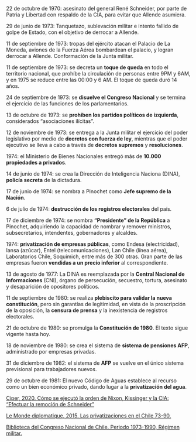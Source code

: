 22 de octubre de 1970: asesinato del general René Schneider, por parte de Patria y Libertad con respaldo de la CIA, para evitar que Allende asumiera.

29 de junio de 1973: Tanquetazo, sublevación militar e intento fallido de golpe de Estado, con el objetivo de derrocar a Allende.

11 de septiembre de 1973: tropas del ejército atacan el Palacio de La Moneda, aviones de la Fuerza Aérea bombardean el palacio, y logran derrocar a Allende. Conformación de la Junta militar.

11 de septiembre de 1973: se decreta un **toque de queda** en todo el territorio nacional, que prohíbe la circulación de personas entre 9PM y 6AM, y en 1975 se reduce entre las 00:00 y 6 AM. El toque de queda duró 14 años.

24 de septiembre de 1973: se **disuelve el Congreso Nacional** y se termina el ejercicio de las funciones de los parlamentarios.

13 de octubre de 1973: se **prohiben los partidos políticos de izquierda**, considerados “asociaciones ilícitas”.

12 de noviembre de 1973: se entrega a la Junta militar el ejercicio del poder legislativo por medio de **decretos con fuerza de ley**, mientras que el poder ejecutivo se lleva a cabo a través de **decretos supremos** y **resoluciones**.

1974: el Ministerio de Bienes Nacionales entregó más de **10.000 propiedades a privados**.

14 de junio de 1974: se crea la Dirección de Inteligencia Naciona (DINA), **policía secreta** de la dictadura.

17 de junio de 1974: se nombra a Pinochet como **Jefe supremo de la Nación**.

6 de julio de 1974: **destrucción de los registros electorales** del país.

17 de diciembre de 1974: se nombra **“Presidente” de la República** a Pinochet, adquiriendo la capacidad de nombrar y remover ministros, subsecretarios, intendentes, gobernadores y alcaldes.

1974: **privatización de empresas públicas**, como Endesa (electricidad), Iansa (azúcar), Entel (telecomunicaciones), Lan Chile (línea aérea), Laboratorios Chile, Soquimich, entre más de 300 otras. Gran parte de las empresas fueron **vendidas a un precio inferior** al correspondiente.

13 de agosto de 1977: La DINA es reemplazada por la **Central Nacional de Informaciones** (CNI), órgano de persecución, secuestro, tortura, asesinato y desaparición de opositores políticos.


11 de septiembre de 1980: se realiza **plebiscito para validar la nueva constitución**, pero sin garantías de legitimidad, en vista de la proscripción de la oposición, la **censura de prensa** y la inexistencia de registros electorales.

21 de octubre de 1980: se promulga la **Constitución de 1980**. El texto sigue vigente hasta hoy.

18 de noviembre de 1980: se crea el sistema de **sistema de pensiones AFP**, administrado por empresas privadas.

31 de diciembre de 1982: el sistema de **AFP** se vuelve en el único sistema previsional para trabajadores nuevos.

29 de octubre de 1981: El nuevo Código de Aguas establece al recurso como un bien económico privado, dando lugar a la **privatización del agua**.




[Ciper, 2020. Cómo se ejecutó la orden de Nixon, Kissinger y la CIA: “Efectuar la remoción de Schneider”](https://www.ciperchile.cl/2020/10/22/como-se-ejecuto-la-orden-de-nixon-kissinger-y-la-cia-efectuar-la-remocion-de-schneider/)

[Le Monde diplomatique, 2015. Las privatizaciones en el Chile 73-90.](https://www.lemondediplomatique.cl/las-privatizaciones-en-el-chile-73-90-por-alicia-gariazzo.html)

[Biblioteca del Congreso Nacional de Chile. Periodo 1973-1990, Régimen militar.](https://www.bcn.cl/historiapolitica/hitos_periodo/detalle_periodo.html?per=1973-1990)